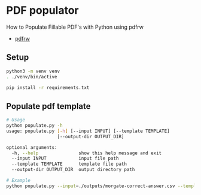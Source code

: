 # PDF populator

How to Populate Fillable PDF's with Python using pdfrw

- [pdfrw](https://github.com/pmaupin/pdfrw)

## Setup

```bash
python3 -m venv venv
. ./venv/bin/active

pip install -r requirements.txt
```

## Populate pdf template
```bash
# Usage
python populate.py -h
usage: populate.py [-h] [--input INPUT] [--template TEMPLATE]
                   [--output-dir OUTPUT_DIR]

optional arguments:
  -h, --help               show this help message and exit
  --input INPUT            input file path
  --template TEMPLATE      template file path
  --output-dir OUTPUT_DIR  output directory path

# Example
python populate.py --input=./outputs/morgate-correct-answer.csv --template=./templates/Template2_MtgApp.pdf --output-dir=./outputs
```
